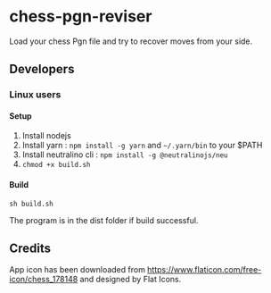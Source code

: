 # chess-pgn-reviser

Load your chess Pgn file and try to recover moves from your side.

## Developers

### Linux users

#### Setup

1. Install nodejs
2. Install yarn : `npm install -g yarn` and `~/.yarn/bin` to your $PATH
3. Install neutralino cli : `npm install -g @neutralinojs/neu`
3. `chmod +x build.sh`

#### Build

`sh build.sh`

The program is in the dist folder if build successful.

## Credits

App icon has been downloaded from https://www.flaticon.com/free-icon/chess_178148 and designed by Flat Icons.